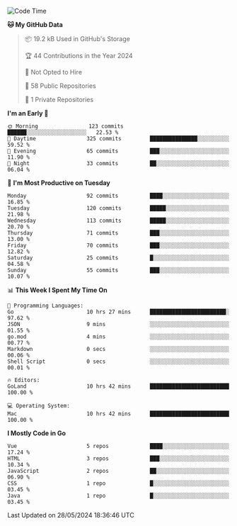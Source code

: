 <!--START_SECTION:waka-->
![Code Time](http://img.shields.io/badge/Code%20Time-1%2C110%20hrs%2013%20mins-blue)

**🐱 My GitHub Data** 

> 📦 19.2 kB Used in GitHub's Storage 
 > 
> 🏆 44 Contributions in the Year 2024
 > 
> 🚫 Not Opted to Hire
 > 
> 📜 58 Public Repositories 
 > 
> 🔑 1 Private Repositories 
 > 
**I'm an Early 🐤** 

```text
🌞 Morning                123 commits         ██████░░░░░░░░░░░░░░░░░░░   22.53 % 
🌆 Daytime                325 commits         ███████████████░░░░░░░░░░   59.52 % 
🌃 Evening                65 commits          ███░░░░░░░░░░░░░░░░░░░░░░   11.90 % 
🌙 Night                  33 commits          ██░░░░░░░░░░░░░░░░░░░░░░░   06.04 % 
```
📅 **I'm Most Productive on Tuesday** 

```text
Monday                   92 commits          ████░░░░░░░░░░░░░░░░░░░░░   16.85 % 
Tuesday                  120 commits         █████░░░░░░░░░░░░░░░░░░░░   21.98 % 
Wednesday                113 commits         █████░░░░░░░░░░░░░░░░░░░░   20.70 % 
Thursday                 71 commits          ███░░░░░░░░░░░░░░░░░░░░░░   13.00 % 
Friday                   70 commits          ███░░░░░░░░░░░░░░░░░░░░░░   12.82 % 
Saturday                 25 commits          █░░░░░░░░░░░░░░░░░░░░░░░░   04.58 % 
Sunday                   55 commits          ███░░░░░░░░░░░░░░░░░░░░░░   10.07 % 
```


📊 **This Week I Spent My Time On** 

```text
💬 Programming Languages: 
Go                       10 hrs 27 mins      ████████████████████████░   97.62 % 
JSON                     9 mins              ░░░░░░░░░░░░░░░░░░░░░░░░░   01.55 % 
go.mod                   4 mins              ░░░░░░░░░░░░░░░░░░░░░░░░░   00.77 % 
Markdown                 0 secs              ░░░░░░░░░░░░░░░░░░░░░░░░░   00.06 % 
Shell Script             0 secs              ░░░░░░░░░░░░░░░░░░░░░░░░░   00.01 % 

🔥 Editors: 
GoLand                   10 hrs 42 mins      █████████████████████████   100.00 % 

💻 Operating System: 
Mac                      10 hrs 42 mins      █████████████████████████   100.00 % 
```

**I Mostly Code in Go** 

```text
Vue                      5 repos             ████░░░░░░░░░░░░░░░░░░░░░   17.24 % 
HTML                     3 repos             ███░░░░░░░░░░░░░░░░░░░░░░   10.34 % 
JavaScript               2 repos             ██░░░░░░░░░░░░░░░░░░░░░░░   06.90 % 
CSS                      1 repo              █░░░░░░░░░░░░░░░░░░░░░░░░   03.45 % 
Java                     1 repo              █░░░░░░░░░░░░░░░░░░░░░░░░   03.45 % 
```




 Last Updated on 28/05/2024 18:36:46 UTC
<!--END_SECTION:waka-->
